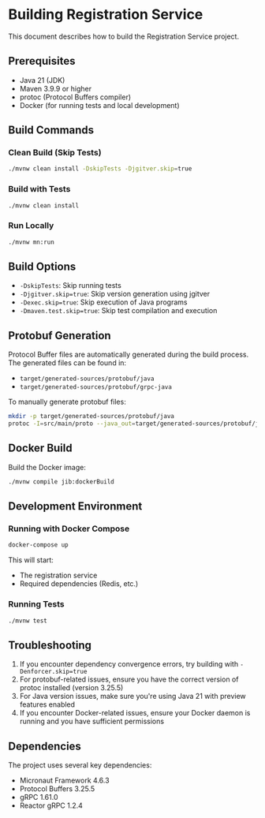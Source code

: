 # Building Registration Service

This document describes how to build the Registration Service project.

## Prerequisites

- Java 21 (JDK)
- Maven 3.9.9 or higher
- protoc (Protocol Buffers compiler)
- Docker (for running tests and local development)

## Build Commands

### Clean Build (Skip Tests)
```bash
./mvnw clean install -DskipTests -Djgitver.skip=true
```

### Build with Tests
```bash
./mvnw clean install
```

### Run Locally
```bash
./mvnw mn:run
```

## Build Options

- `-DskipTests`: Skip running tests
- `-Djgitver.skip=true`: Skip version generation using jgitver
- `-Dexec.skip=true`: Skip execution of Java programs
- `-Dmaven.test.skip=true`: Skip test compilation and execution

## Protobuf Generation

Protocol Buffer files are automatically generated during the build process. The generated files can be found in:
- `target/generated-sources/protobuf/java`
- `target/generated-sources/protobuf/grpc-java`

To manually generate protobuf files:
```bash
mkdir -p target/generated-sources/protobuf/java
protoc -I=src/main/proto --java_out=target/generated-sources/protobuf/java src/main/proto/*.proto
```

## Docker Build

Build the Docker image:
```bash
./mvnw compile jib:dockerBuild
```

## Development Environment

### Running with Docker Compose
```bash
docker-compose up
```

This will start:
- The registration service
- Required dependencies (Redis, etc.)

### Running Tests
```bash
./mvnw test
```

## Troubleshooting

1. If you encounter dependency convergence errors, try building with `-Denforcer.skip=true`
2. For protobuf-related issues, ensure you have the correct version of protoc installed (version 3.25.5)
3. For Java version issues, make sure you're using Java 21 with preview features enabled
4. If you encounter Docker-related issues, ensure your Docker daemon is running and you have sufficient permissions

## Dependencies

The project uses several key dependencies:
- Micronaut Framework 4.6.3
- Protocol Buffers 3.25.5
- gRPC 1.61.0
- Reactor gRPC 1.2.4
